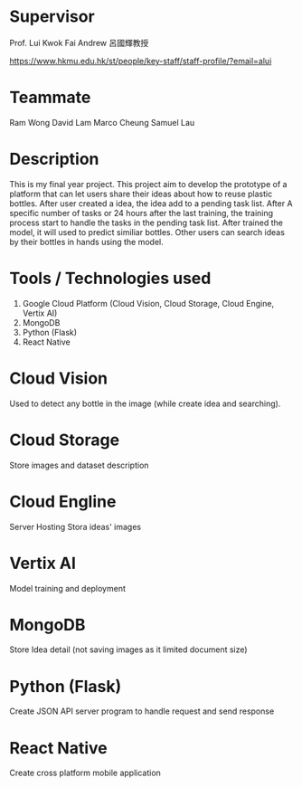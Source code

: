 # Supervisor
Prof. Lui Kwok Fai Andrew 呂國輝教授

https://www.hkmu.edu.hk/st/people/key-staff/staff-profile/?email=alui

# Teammate
Ram Wong
David Lam
Marco Cheung
Samuel Lau

# Description
This is my final year project.
This project aim to develop the prototype of a platform that can let users share their ideas about how to reuse plastic bottles. After user created a idea, the idea add to a pending task list. After A specific number of tasks or 24 hours after the last training, the training process start to handle the tasks in the pending task list. After trained the model, it will used to predict similiar bottles. Other users can search ideas by their bottles in hands using the model.

# Tools / Technologies used
1. Google Cloud Platform (Cloud Vision, Cloud Storage, Cloud Engine, Vertix AI)
2. MongoDB
3. Python (Flask)
4. React Native

# Cloud Vision
Used to detect any bottle in the image (while create idea and searching).

# Cloud Storage
Store images and dataset description

# Cloud Engline
Server Hosting
Stora ideas' images

# Vertix AI
Model training and deployment

# MongoDB
Store Idea detail (not saving images as it limited document size)

# Python (Flask)
Create JSON API server program to handle request and send response

# React Native
Create cross platform mobile application
